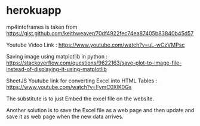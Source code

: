 # herokuapp
mp4intoframes is taken from
https://gist.github.com/keithweaver/70df4922fec74ea87405b83840b45d57

Youtube Video Link : https://www.youtube.com/watch?v=uL-wCzVMPsc

Saving image using matplotlib in python : https://stackoverflow.com/questions/9622163/save-plot-to-image-file-instead-of-displaying-it-using-matplotlib

SheetJS Youtube link for converting Excel into HTML Tables : https://www.youtube.com/watch?v=FymC0XlK0Gs

The substitute is to just Embed the excel file on the website.

Another solution is to save the Excel file as a web page and then update and save it as web page when the new data arrives.
